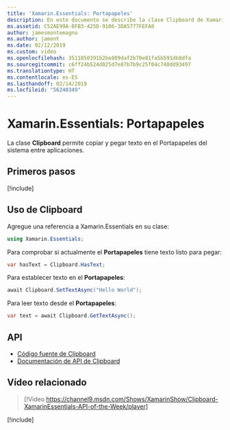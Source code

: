 ```yaml
---
title: 'Xamarin.Essentials: Portapapeles'
description: En este documento se describe la clase Clipboard de Xamarin.Essentials, que permite copiar y pegar texto en el Portapapeles del sistema entre aplicaciones.
ms.assetid: C52AE99A-0FB3-425D-9106-3DA5777FEFA0
author: jamesmontemagno
ms.author: jamont
ms.date: 02/12/2019
ms.custom: video
ms.openlocfilehash: 3511850391b2be809daf2b70e81fa5b591db8dfa
ms.sourcegitcommit: c6ff24b524d025d7e87b7b9c25f04c740dd93497
ms.translationtype: HT
ms.contentlocale: es-ES
ms.lasthandoff: 02/14/2019
ms.locfileid: "56240349"
---
```

# <a name="xamarinessentials-clipboard"></a>Xamarin.Essentials: Portapapeles

La clase **Clipboard** permite copiar y pegar texto en el Portapapeles del sistema entre aplicaciones.

## <a name="get-started"></a>Primeros pasos

[!include[](~/essentials/includes/get-started.md)]

## <a name="using-clipboard"></a>Uso de Clipboard

Agregue una referencia a Xamarin.Essentials en su clase:

```csharp
using Xamarin.Essentials;
```

Para comprobar si actualmente el **Portapapeles** tiene texto listo para pegar:

```csharp
var hasText = Clipboard.HasText;
```

Para establecer texto en el **Portapapeles**:

```csharp
await Clipboard.SetTextAsync("Hello World");
```

Para leer texto desde el **Portapapeles**:

```csharp
var text = await Clipboard.GetTextAsync();
```

## <a name="api"></a>API

- [Código fuente de Clipboard](https://github.com/xamarin/Essentials/tree/master/Xamarin.Essentials/Clipboard)
- [Documentación de API de Clipboard](xref:Xamarin.Essentials.Clipboard)

## <a name="related-video"></a>Vídeo relacionado

> [!Video https://channel9.msdn.com/Shows/XamarinShow/Clipboard-XamarinEssentials-API-of-the-Week/player]

[!include[](~/essentials/includes/xamarin-show-essentials.md)]
